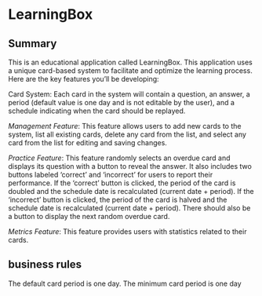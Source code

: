 # LearningBox

## Summary
This is an educational application called LearningBox. This application uses a unique card-based system to facilitate and optimize the learning process. Here are the key features you’ll be developing:

Card System: Each card in the system will contain a question, an answer, a period (default value is one day and is not editable by the user), and a schedule indicating when the card should be replayed.

*Management Feature*: This feature allows users to add new cards to the system, list all existing cards, delete any card from the list, and select any card from the list for editing and saving changes.

*Practice Feature*: This feature randomly selects an overdue card and displays its question with a button to reveal the answer. It also includes two buttons labeled ‘correct’ and ‘incorrect’ for users to report their performance. If the ‘correct’ button is clicked, the period of the card is doubled and the schedule date is recalculated (current date + period). If the ‘incorrect’ button is clicked, the period of the card is halved and the schedule date is recalculated (current date + period). There should also be a button to display the next random overdue card.

*Metrics Feature*: This feature provides users with statistics related to their cards.

## business rules
The default card period is one day. The minimum card period is one day

